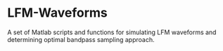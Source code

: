 # LFM-Waveforms
A set of Matlab scripts and functions for simulating LFM waveforms and determining optimal bandpass sampling approach.
